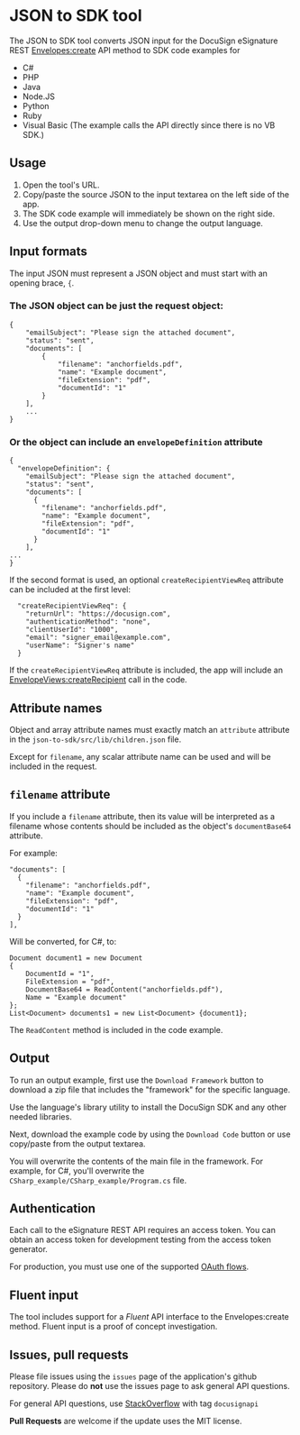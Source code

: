 # JSON to SDK tool
The JSON to SDK tool converts JSON input for the 
DocuSign eSignature REST 
[Envelopes:create](https://developers.docusign.com/docs/esign-rest-api/reference/Envelopes/Envelopes/create/)
API method to SDK 
code examples for

* C#
* PHP
* Java
* Node.JS
* Python
* Ruby
* Visual Basic (The example calls the API directly since there is no VB SDK.)

## Usage
1. Open the tool's URL.
1. Copy/paste the source JSON to the input textarea on the left side of the app.
1. The SDK code example will immediately be shown on the right side.
1. Use the output drop-down menu to change the output language.

## Input formats

The input JSON must represent a JSON object and must start with an opening brace, `{`.

### The JSON object can be just the request object:

````
{
    "emailSubject": "Please sign the attached document",
    "status": "sent",
    "documents": [
        {
            "filename": "anchorfields.pdf",
            "name": "Example document",
            "fileExtension": "pdf",
            "documentId": "1"
        }
    ],
    ...
}
````

### Or the object can include an `envelopeDefinition` attribute
````
{
  "envelopeDefinition": {
    "emailSubject": "Please sign the attached document",
    "status": "sent",
    "documents": [
      {
        "filename": "anchorfields.pdf",
        "name": "Example document",
        "fileExtension": "pdf",
        "documentId": "1"
      }
    ],
...
}
````

If the second format is used, an optional `createRecipientViewReq`
attribute can be included at the first level:

````
  "createRecipientViewReq": {
    "returnUrl": "https://docusign.com",
    "authenticationMethod": "none",
    "clientUserId": "1000",
    "email": "signer_email@example.com",
    "userName": "Signer's name"
  }
````
If the `createRecipientViewReq` attribute is included, the app 
will include an 
[EnvelopeViews:createRecipient](https://developers.docusign.com/docs/esign-rest-api/reference/Envelopes/EnvelopeViews/createRecipient/)
call in the code.

## Attribute names
Object and array attribute names must exactly match an `attribute` attribute in the 
`json-to-sdk/src/lib/children.json` file.

Except for `filename`, any scalar attribute name can be used and will be included in the request.

## `filename` attribute
If you include a `filename` attribute, then its value will
be interpreted as a filename whose contents should be included
as the object's `documentBase64` attribute.

For example:
````
"documents": [
  {
    "filename": "anchorfields.pdf",
    "name": "Example document",
    "fileExtension": "pdf",
    "documentId": "1"
  }
],
````

Will be converted, for C#, to:
````
Document document1 = new Document
{
	DocumentId = "1",  
	FileExtension = "pdf",  
	DocumentBase64 = ReadContent("anchorfields.pdf"),
	Name = "Example document" 
};
List<Document> documents1 = new List<Document> {document1};
````

The `ReadContent` method is included in the code example.

## Output
To run an output example, first use the `Download Framework`
button to download a zip file that includes the "framework" 
for the specific language.

Use the language's library utility to install the 
DocuSign SDK and any other needed libraries.

Next, download the example code by using the `Download Code`
button or use copy/paste from the output textarea. 

You will overwrite the contents of the main file in the
framework. For example, for C#, you'll overwrite the 
`CSharp_example/CSharp_example/Program.cs` file.

## Authentication
Each call to the eSignature REST API requires an access token.
You can obtain an access token for development testing
from the access token generator.

For production, you must use one of the supported
[OAuth flows](https://developers.docusign.com/docs/platform/auth/choose/).

## Fluent input
The tool includes support for a *Fluent* API interface
to the Envelopes:create method. Fluent input is a 
proof of concept investigation.

## Issues, pull requests
Please file issues using the `issues` page of the application's
github repository. Please do **not** use the issues 
page to ask general API questions.

For general API questions, use 
[StackOverflow](https://stackoverflow.com) with tag
`docusignapi`

**Pull Requests** are welcome if the update uses the
MIT license.

